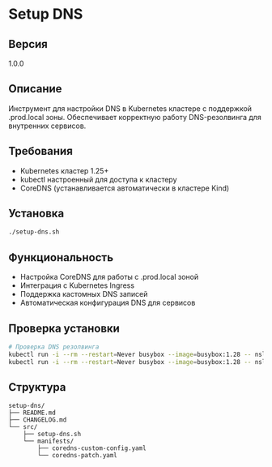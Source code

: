 # Setup DNS

## Версия
1.0.0

## Описание
Инструмент для настройки DNS в Kubernetes кластере с поддержкой .prod.local зоны. Обеспечивает корректную работу DNS-резолвинга для внутренних сервисов.

## Требования
- Kubernetes кластер 1.25+
- kubectl настроенный для доступа к кластеру
- CoreDNS (устанавливается автоматически в кластере Kind)

## Установка
```bash
./setup-dns.sh
```

## Функциональность
- Настройка CoreDNS для работы с .prod.local зоной
- Интеграция с Kubernetes Ingress
- Поддержка кастомных DNS записей
- Автоматическая конфигурация DNS для сервисов

## Проверка установки
```bash
# Проверка DNS резолвинга
kubectl run -i --rm --restart=Never busybox --image=busybox:1.28 -- nslookup ollama.prod.local
kubectl run -i --rm --restart=Never busybox --image=busybox:1.28 -- nslookup webui.prod.local
```

## Структура
```
setup-dns/
├── README.md
├── CHANGELOG.md
└── src/
	├── setup-dns.sh
	└── manifests/
		├── coredns-custom-config.yaml
		└── coredns-patch.yaml
```